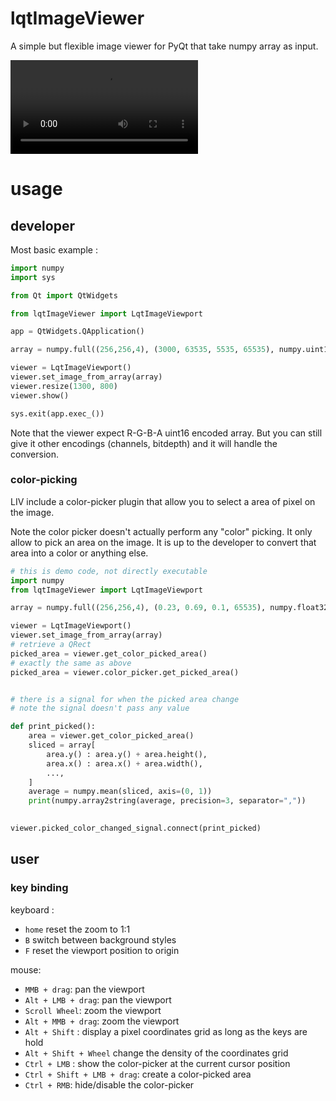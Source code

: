 # lqtImageViewer

A simple but flexible image viewer for PyQt that take numpy array as input.

![demo video showcasing the features](./doc/img/demo.mp4)

# usage

## developer

Most basic example :

```python
import numpy
import sys

from Qt import QtWidgets

from lqtImageViewer import LqtImageViewport

app = QtWidgets.QApplication()

array = numpy.full((256,256,4), (3000, 63535, 5535, 65535), numpy.uint16)

viewer = LqtImageViewport()
viewer.set_image_from_array(array)
viewer.resize(1300, 800)
viewer.show()

sys.exit(app.exec_())
```

Note that the viewer expect R-G-B-A uint16 encoded array.
But you can still give it other encodings (channels, bitdepth) and it will handle the conversion.

### color-picking

LIV include a color-picker plugin that allow you to select a area of pixel on the image.

Note the color picker doesn't actually perform any "color" picking. It only
allow to pick an area on the image. It is up to the developer to convert that
area into a color or anything else.

```python
# this is demo code, not directly executable
import numpy
from lqtImageViewer import LqtImageViewport

array = numpy.full((256,256,4), (0.23, 0.69, 0.1, 65535), numpy.float32)

viewer = LqtImageViewport()
viewer.set_image_from_array(array)
# retrieve a QRect
picked_area = viewer.get_color_picked_area()
# exactly the same as above
picked_area = viewer.color_picker.get_picked_area()


# there is a signal for when the picked area change
# note the signal doesn't pass any value

def print_picked():
    area = viewer.get_color_picked_area()
    sliced = array[
        area.y() : area.y() + area.height(),
        area.x() : area.x() + area.width(),
        ...,
    ]
    average = numpy.mean(sliced, axis=(0, 1))
    print(numpy.array2string(average, precision=3, separator=","))
    

viewer.picked_color_changed_signal.connect(print_picked)
```



## user

### key binding

keyboard :

- `home` reset the zoom to 1:1
- `B` switch between background styles
- `F` reset the viewport position to origin

mouse:

- `MMB + drag`: pan the viewport
- `Alt + LMB + drag`: pan the viewport
- `Scroll Wheel`: zoom the viewport
- `Alt + MMB + drag`: zoom the viewport
- `Alt + Shift` : display a pixel coordinates grid as long as the keys are hold
- `Alt + Shift + Wheel` change the density of the coordinates grid
- `Ctrl + LMB` : show the color-picker at the current cursor position
- `Ctrl + Shift + LMB + drag`: create a color-picked area
- `Ctrl + RMB`: hide/disable the color-picker